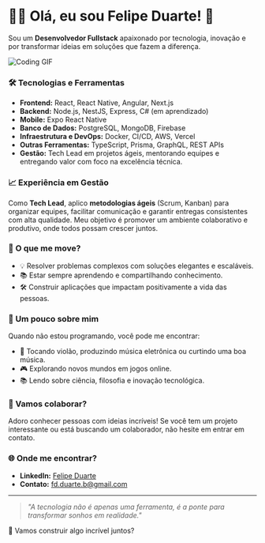 # 👨‍💻 Olá, eu sou Felipe Duarte! 🚀

Sou um **Desenvolvedor Fullstack** apaixonado por tecnologia, inovação e por transformar ideias em soluções que fazem a diferença. 

![Coding GIF](https://media.giphy.com/media/qgQUggAC3Pfv687qPC/giphy.gif)

### 🛠️ Tecnologias e Ferramentas
- **Frontend:** React, React Native, Angular, Next.js  
- **Backend:** Node.js, NestJS, Express, C# (em aprendizado)  
- **Mobile:** Expo React Native  
- **Banco de Dados:** PostgreSQL, MongoDB, Firebase  
- **Infraestrutura e DevOps:** Docker, CI/CD, AWS, Vercel  
- **Outras Ferramentas:** TypeScript, Prisma, GraphQL, REST APIs 
- **Gestão:** Tech Lead em projetos ágeis, mentorando equipes e entregando valor com foco na excelência técnica.

### 📈 Experiência em Gestão  
Como **Tech Lead**, aplico **metodologias ágeis** (Scrum, Kanban) para organizar equipes, facilitar comunicação e garantir entregas consistentes com alta qualidade. Meu objetivo é promover um ambiente colaborativo e produtivo, onde todos possam crescer juntos. 

### 🌟 O que me move?
- 💡 Resolver problemas complexos com soluções elegantes e escaláveis.  
- 📚 Estar sempre aprendendo e compartilhando conhecimento.  
- 🛠️ Construir aplicações que impactam positivamente a vida das pessoas.

 ### 🎨 Um pouco sobre mim  
Quando não estou programando, você pode me encontrar:  
- 🎸 Tocando violão, produzindo música eletrônica ou curtindo uma boa música.  
- 🎮 Explorando novos mundos em jogos online.  
- 📚 Lendo sobre ciência, filosofia e inovação tecnológica.

### 🤝 Vamos colaborar?  
Adoro conhecer pessoas com ideias incríveis! Se você tem um projeto interessante ou está buscando um colaborador, não hesite em entrar em contato.  

### 🌐 Onde me encontrar?
- **LinkedIn:** [Felipe Duarte](https://www.linkedin.com/in/felipe-duarte-bispo/)  
- **Contato:** [fd.duarte.b@gmail.com](mailto:fd.duarte.b@gmail.com)


---

> _"A tecnologia não é apenas uma ferramenta, é a ponte para transformar sonhos em realidade."_  
<!-- > _ ![Quote](https://quotes-github-readme.vercel.app/api?type=horizontal&theme=radical) _  -->

🌱 Vamos construir algo incrível juntos? 
